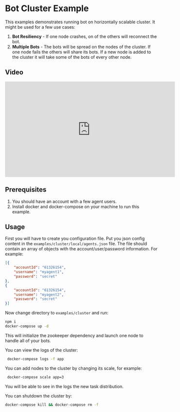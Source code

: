 # Bot Cluster Example

This examples demonstrates running bot on horizontally scalable cluster.
It might be used for a few use cases:

1. **Bot Resiliency** - If one node crashes, on of the others will reconnect the bot.
2. **Multiple Bots** - The bots will be spread on the nodes of the cluster. If one node fails the others will share its bots. If a new node is added to the cluster it will take some of the bots of every other node.

## Video
<iframe width="560" height="315" src="https://www.youtube.com/embed/4FgZa87sDho" frameborder="0" allowfullscreen></iframe>

## Prerequisites

1. You should have an account with a few agent users.
2. Install docker and docker-compose on your machine to run this example.

## Usage

First you will have to create you configuration file. Put you json config content in the ``examples/cluster/local/agents.json`` file.
The file should contain an array of objects with the account/user/password information. For example:

```json
[{
    "accountId": "61326154",
    "username": "myagent1",
    "password": "secret"
},
{
    "accountId": "61326154",
    "username": "myagent2",
    "password": "secret"
}] 
```

Now change directory to ``examples/cluster`` and run:

```sh
npm i
docker-compose up -d
```
This will initialize the zookeeper dependency and launch one node to handle all of your bots.

You can view the logs of the cluster:

```sh
 docker-compose logs -f app
```

You can add nodes to the cluster by changing its scale, for example:

```sh
 docker-compose scale app=3
```

You will be able to see in the logs the new task distribution.

You can shutdown the cluster by:

```sh
docker-compose kill && docker-compose rm -f
```
